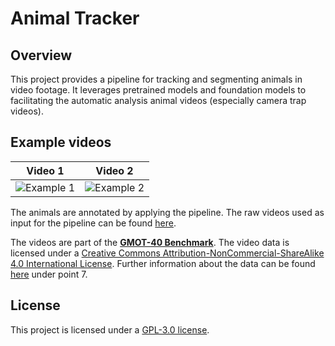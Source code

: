 # Animal Tracker

## Overview
This project provides a pipeline for tracking and segmenting animals in video footage. It leverages pretrained models and foundation models to facilitating the automatic analysis animal videos (especially camera trap videos).

## Example videos

|Video 1                       | Video 2                       |
| ---------------------------- | ----------------------------- |
|![Example 1](assets/vid1.gif) | ![Example 2](assets/vid2.gif) |

The animals are annotated by applying the pipeline. The raw videos used as input for the pipeline can be found [here](demo_data). 

The videos are part of the [**GMOT-40 Benchmark**](https://github.com/Spritea/GMOT40).
The video data is licensed under a [Creative Commons Attribution-NonCommercial-ShareAlike 4.0 International License](https://creativecommons.org/licenses/by-nc-sa/4.0/).
Further information about the data can be found  [here](licenses.md) under point 7.


## License

This project is licensed under a [GPL-3.0 license](LICENSE).
